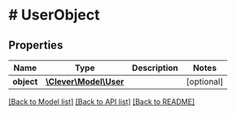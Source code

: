 # # UserObject

## Properties

Name | Type | Description | Notes
------------ | ------------- | ------------- | -------------
**object** | [**\Clever\Model\User**](User.md) |  | [optional]

[[Back to Model list]](../../README.md#models) [[Back to API list]](../../README.md#endpoints) [[Back to README]](../../README.md)
